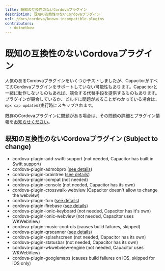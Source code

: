 ```yaml
---
title: 既知の互換性のないCordovaプラグイン
description: 既知の互換性のないCordovaプラグイン
url: /docs/cordova/known-incompatible-plugins
contributors:
  - dotnetkow
---
```


# 既知の互換性のないCordovaプラグイン

<p class="intro">人気のあるCordovaプラグインをいくつかテストしましたが、CapacitorがすべてのCordovaプラグインをサポートしていない可能性もあります。Capacitorと一緒に動作しないものもあれば、競合する代替手段を提供するものもあります。プラグインが競合しているか、ビルドに問題があることがわかっている場合は、<code>npx cap update</code>の実行時にスキップされます。</p>

<p class="intro">既存のCordovaプラグインに問題がある場合は、その問題の詳細とプラグイン情報を<a href="https://github.com/ionic-team/capacitor/issues/new" target="_blank">お知らせください</a>。</p>

## 既知の互換性のないCordovaプラグイン (Subject to change)

- cordova-plugin-add-swift-support (not needed, Capacitor has built in Swift support)
- cordova-plugin-admobpro ([see details](https://github.com/ionic-team/capacitor/issues/1101))
- cordova-plugin-braintree ([see details](https://github.com/ionic-team/capacitor/issues/1415))
- cordova-plugin-compat (not needed)
- cordova-plugin-console (not needed, Capacitor has its own)
- cordova-plugin-crosswalk-webview (Capacitor doesn't allow to change the webview)
- cordova-plugin-fcm ([see details](https://github.com/ionic-team/capacitor/issues/584))
- cordova-plugin-firebase ([see details](https://github.com/ionic-team/capacitor/issues/815))
- cordova-plugin-ionic-keyboard (not needed, Capacitor has it's own)
- cordova-plugin-ionic-webview (not needed, Capacitor uses WKWebView)
- cordova-plugin-music-controls (causes build failures, skipped)
- cordova-plugin-qrscanner ([see details](https://github.com/ionic-team/capacitor/issues/1213))
- cordova-plugin-splashscreen (not needed, Capacitor has its own)
- cordova-plugin-statusbar (not needed, Capacitor has its own)
- cordova-plugin-wkwebview-engine (not needed, Capacitor uses WKWebView)
- cordova-plugin-googlemaps (causes build failures on iOS, skipped for iOS only)
